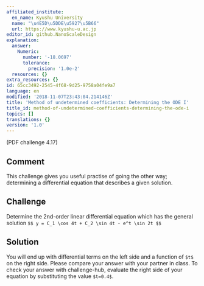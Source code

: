 ```yaml
---
affiliated_institute:
  en_name: Kyushu University
  name: "\u4E5D\u5DDE\u5927\u5B66"
  url: https://www.kyushu-u.ac.jp
editor_id: github.NanoScaleDesign
explanation:
  answer:
    Numeric:
      number: '-18.0697'
      tolerance:
        precision: '1.0e-2'
  resources: {}
extra_resources: {}
id: 65cc3492-2545-4f68-9d25-9758a04fe9a7
language: en
modified: '2018-11-07T23:43:04.214146Z'
title: 'Method of undetermined coefficients: Determining the ODE I'
title_id: method-of-undetermined-coefficients-determining-the-ode-i
topics: []
translations: {}
version: '1.0'
---
```


(PDF challenge 4.17)

## Comment

This challenge gives you useful practise of going the other way; determining a differential equation that describes a given solution.

## Challenge

Determine the 2nd-order linear differential equation which has the general solution
`$$
    y = C_1 \cos 4t + C_2 \sin 4t - e^t \sin 2t
$$`

## Solution

You will end up with differential terms on the left side and a function of `$t$` on the right side.
Please compare your answer with your partner in class.
To check your answer with challenge-hub, evaluate the right side of your equation by substituting the value `$t=0.4$`.
